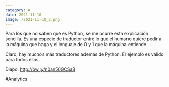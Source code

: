 ```yaml
--- 
category: A 
date: 2021-11-10 
image: /2021-11-10_2.png 
--- 
```


Para los que no saben qué es Python, se me ocurre esta explicación sencilla. Es una especie de traductor entre lo que el humano quiere pedir a la máquina que haga y el lenguaje de 0 y 1 que la máquina entiende. 

Claro, hay muchos más traductores además de Python. El ejemplo es válido para todos ellos. 

Diapo: http://ow.ly/n0an50GCSaB

#Analytics